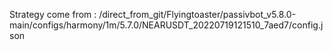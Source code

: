 Strategy come from : /direct_from_git/Flyingtoaster/passivbot_v5.8.0-main/configs/harmony/1m/5.7.0/NEARUSDT_20220719121510_7aed7/config.json
